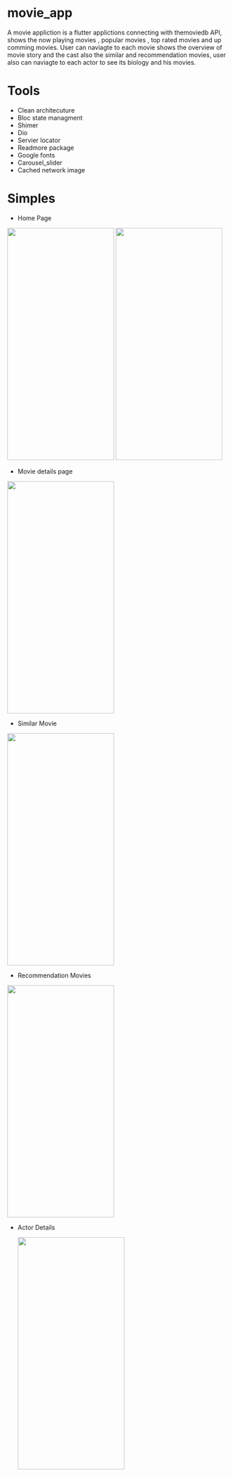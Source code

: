 # movie_app

A movie appliction is a flutter applictions connecting with themoviedb API, shows the now playing movies , popular movies , top rated movies and up comming movies.
User can naviagte to each movie shows the overview of movie story and the cast also the similar and recommendation movies, user also can naviagte to each actor to see its biology and his movies.

# Tools
- Clean architecuture
- Bloc state managment
- Shimer
- Dio
- Servier locator
- Readmore package
- Google fonts
- Carousel_slider
- Cached network image

# Simples




  - Home Page
   <img src="https://user-images.githubusercontent.com/87453033/200193344-dd32acfd-7adb-4067-af7e-0bb58bccea53.jpg" width="243" height="528">      
   
   

   <img src="https://user-images.githubusercontent.com/87453033/200193165-40dfe9e4-b17f-402b-9ef7-50d3c80a06a5.jpg" width="243" height="528">     
   
   
   
   - Movie details page

   
   <img src="https://user-images.githubusercontent.com/87453033/200193198-86981367-bdb9-47ce-a804-e0b2286536e5.jpg" width="243" height="528">

  - Similar Movie

   <img src="https://user-images.githubusercontent.com/87453033/200193253-8777b7e0-04a5-49ee-aaf8-3535f5f2d839.jpg" width="243" height="528">        
   
  - Recommendation Movies


   <img src="https://user-images.githubusercontent.com/87453033/200193260-d15361ee-43e1-49e6-8800-d974ee3510b2.jpg" width="243" height="528">




 - Actor Details

   <img src="https://user-images.githubusercontent.com/87453033/200193283-96b44fe0-5c24-4e96-b24f-e80bf23171e2.jpg" width="243" height="528">

